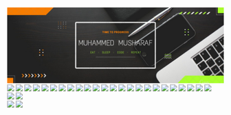<br>
<img src="/TIME TO PROGRESS.jpg" />
<a href="https://www.codechef.com/users/musharaf_007"><img src="https://img.shields.io/badge/Codechef-%23B92B27.svg?&style=for-the-badge&logo=Codechef&logoColor=white" /></a>
<a href="https://www.facebook.com/musharaf.richu/"><img src="https://img.shields.io/badge/Facebook-1877F2?style=for-the-badge&logo=facebook&logoColor=white" /></a>
<a href="https://www.goodreads.com/user/show/124651538-muhammed-musharaf"><img src="https://img.shields.io/badge/Goodreads-372213?style=for-the-badge&logo=goodreads&logoColor=white" /></a>
<a href="https://www.hackerearth.com/@mohammedmusharafnilambur"><img src="https://img.shields.io/badge/HackerEarth-%232C3454.svg?&style=for-the-badge&logo=HackerEarth&logoColor=Blue" /></a>
<a href="https://www.hackerrank.com/mohammedmushara1"><img src="https://img.shields.io/badge/-Hackerrank-2EC866?style=for-the-badge&logo=HackerRank&logoColor=white" /></a>
<a href="https://www.instagram.com/mu_sha_raf_/"><img src="https://img.shields.io/badge/Instagram-E4405F?style=for-the-badge&logo=instagram&logoColor=white" /></a>
<a href="https://leetcode.com/mohammedmusharafnilambur/"><img src="https://img.shields.io/badge/-LeetCode-FFA116?style=for-the-badge&logo=LeetCode&logoColor=black" /></a>
<a href="https://www.linkedin.com/in/muhammedmusharaf007/"><img src="https://img.shields.io/badge/LinkedIn-0077B5?style=for-the-badge&logo=linkedin&logoColor=white" /></a>
<a href="https://www.quora.com/profile/Muhammed-Musharaf"><img src="https://img.shields.io/badge/Quora-%23B92B27.svg?&style=for-the-badge&logo=Quora&logoColor=white" /></a>
<a href="https://www.snapchat.com/add/musharaf_richu?share_id=sSVUkxF7swY&locale=en-GB"><img src="https://img.shields.io/badge/Snapchat-FFFC00?style=for-the-badge&logo=snapchat&logoColor=white" /></a>
<a href="https://www.sololearn.com/profile/8719979"><img src="https://img.shields.io/badge/-Sololearn-3a464b?style=for-the-badge&logo=Sololearn&logoColor=white" /></a>
<a href="https://twitter.com/Md_Musharaf_007"><img src="https://img.shields.io/badge/Twitter-1DA1F2?style=for-the-badge&logo=twitter&logoColor=white" /></a>
<a href="https://auth.geeksforgeeks.org/user/mohammedmusharaf007/saved-articles/"><img src="https://img.shields.io/badge/GeeksforGeeks-298D46?style=for-the-badge&logo=geeksforgeeks&logoColor=white" /></a>
<a href="https://csstories.code.blog/"><img src="https://img.shields.io/badge/Wordpress-21759B?style=for-the-badge&logo=wordpress&logoColor=white" /></a>
<a href="mailto:mohammedmusharafnilambur@gmail.com, muhammed_b190223mt@nitc.ac.in, muhammedmusharaf2000@gmail.com"><img src="https://img.shields.io/badge/Gmail-D14836?style=for-the-badge&logo=gmail&logoColor=white" /></a>
<a href="wa.me/+918606854901"><img src="https://img.shields.io/badge/WhatsApp-25D366?style=for-the-badge&logo=whatsapp&logoColor=white" /></a>
<a href="https://www.codecademy.com/profiles/muhammedMusharaf0070338916416"><img src="https://img.shields.io/badge/Codecademy-FFF0E5?style=for-the-badge&logo=codecademy&logoColor=303347" /></a>
<a href="https://profile.codingninjas.com/f59c30e7-b3eb-4e17-82e3-9443b114ca31"><img src="https://img.shields.io/badge/coding%20ninjas-DD6620?style=for-the-badge&logo=codingninjas&logoColor=white" /></a>
<a href="https://www.coursera.org/user/0c74bece56f7b4fb6a431baaed4019d6"><img src="https://img.shields.io/badge/Coursera-0056D2?style=for-the-badge&logo=Coursera&logoColor=white" /></a>
<a href="https://www.datacamp.com/profile/mohammedmusharafnilambur"><img src="https://img.shields.io/badge/Datacamp-05192D?style=for-the-badge&logo=datacamp&logoColor=65FF8F" /></a>
<a href="https://www.duolingo.com/profile/Musharaf007"><img src="https://img.shields.io/badge/Duolingo-58CC02?style=for-the-badge&logo=Duolingo&logoColor=white" /></a>
<a href="https://www.freecodecamp.org/MuhammedMusharaf007"><img src="https://img.shields.io/badge/freecodecamp-27273D?style=for-the-badge&logo=freecodecamp&logoColor=white" /></a>
<a href="https://www.udemy.com/user/m-ric-3/"><img src="https://img.shields.io/badge/Udemy-EC5252?style=for-the-badge&logo=Udemy&logoColor=white" /></a>
<a href="https://www.notion.so/Stuff-to-get-done-8c5a779164934e34aeecab953872b60f"><img src="https://img.shields.io/badge/Notion-000000?style=for-the-badge&logo=notion&logoColor=white" /></a>
<br>
<div>
  <img style="width:50% inline" src="https://github-readme-stats.vercel.app/api/?username=MuhammedMusharaf007&show_icons=true&theme=merko&layout=compact" />
  <img style="width:50% inline" src="https://github-readme-streak-stats.herokuapp.com/?user=MuhammedMusharaf007&theme=dark&layout=compact" />
</div>
<div>
  <img src="https://github-readme-stats.vercel.app/api/top-langs/?username=MuhammedMusharaf007&show_icons=true&theme=radical&layout=compact" />
  <img src="https://github-profile-trophy.vercel.app/?username=MuhammedMusharaf007&theme=matrix&layout=compact" />
</div>
<!--START_SECTION:waka-->

<!--END_SECTION:waka-->
